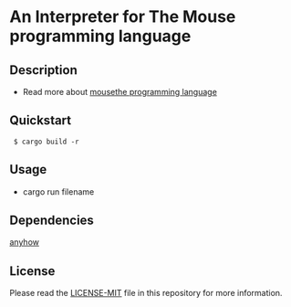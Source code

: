 # An Interpreter for The Mouse programming language

## Description

 - Read more about [mousethe programming language](https://en.wikipedia.org/wiki/Mouse_(programming_language))

## Quickstart

```console
 $ cargo build -r
```

## Usage
 - cargo run filename

## Dependencies
 [anyhow](https://crates.io/crates/anyhow)

## License
Please read the [LICENSE-MIT](https://github.com/ErgeibiMed/ccwordcount/blob/main/LICENSE.txt) file in this repository for more information.
